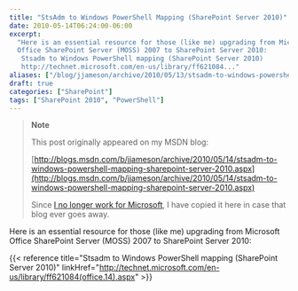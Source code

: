 ```yaml
---
title: "StsAdm to Windows PowerShell Mapping (SharePoint Server 2010)"
date: 2010-05-14T06:24:00-06:00
excerpt:
  "Here is an essential resource for those (like me) upgrading from Microsoft
  Office SharePoint Server (MOSS) 2007 to SharePoint Server 2010: 
   Stsadm to Windows PowerShell mapping (SharePoint Server 2010) 
   http://technet.microsoft.com/en-us/library/ff621084..."
aliases: ["/blog/jjameson/archive/2010/05/13/stsadm-to-windows-powershell-mapping-sharepoint-server-2010.aspx", "/blog/jjameson/archive/2010/05/14/stsadm-to-windows-powershell-mapping-sharepoint-server-2010.aspx"]
draft: true
categories: ["SharePoint"]
tags: ["SharePoint 2010", "PowerShell"]
---
```


> **Note**
>
> This post originally appeared on my MSDN blog:
>
> [http://blogs.msdn.com/b/jjameson/archive/2010/05/14/stsadm-to-windows-powershell-mapping-sharepoint-server-2010.aspx](http://blogs.msdn.com/b/jjameson/archive/2010/05/14/stsadm-to-windows-powershell-mapping-sharepoint-server-2010.aspx)
>
> Since
> [I no longer work for Microsoft](/blog/jjameson/2011/09/02/last-day-with-microsoft),
> I have copied it here in case that blog ever goes away.

Here is an essential resource for those (like me) upgrading from Microsoft
Office SharePoint Server (MOSS) 2007 to SharePoint Server 2010:

{{< reference
title="Stsadm to Windows PowerShell mapping (SharePoint Server 2010)"
linkHref="http://technet.microsoft.com/en-us/library/ff621084(office.14).aspx" >}}
